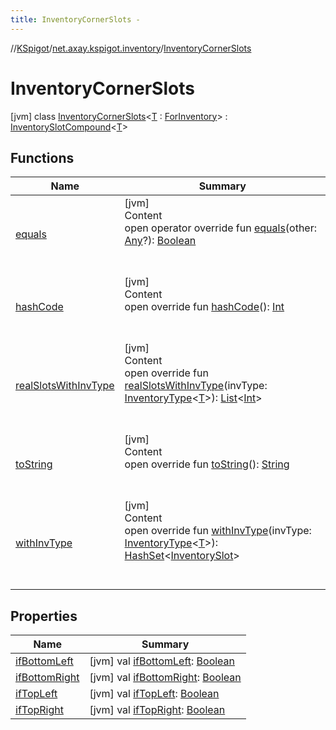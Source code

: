 ```yaml
---
title: InventoryCornerSlots -
---
```

//[KSpigot](../../index.md)/[net.axay.kspigot.inventory](../index.md)/[InventoryCornerSlots](index.md)



# InventoryCornerSlots  
 [jvm] class [InventoryCornerSlots](index.md)<[T](index.md) : [ForInventory](../-for-inventory/index.md)> : [InventorySlotCompound](../-inventory-slot-compound/index.md)<[T](index.md)>    


## Functions  
  
|  Name|  Summary| 
|---|---|
| [equals](../../net.axay.kspigot.utils/-registerable-command/index.md#kotlin/Any/equals/#kotlin.Any?/PointingToDeclaration/)| [jvm]  <br>Content  <br>open operator override fun [equals](../../net.axay.kspigot.utils/-registerable-command/index.md#kotlin/Any/equals/#kotlin.Any?/PointingToDeclaration/)(other: [Any](https://kotlinlang.org/api/latest/jvm/stdlib/kotlin/-any/index.html)?): [Boolean](https://kotlinlang.org/api/latest/jvm/stdlib/kotlin/-boolean/index.html)  <br><br><br>
| [hashCode](../../net.axay.kspigot.utils/-registerable-command/index.md#kotlin/Any/hashCode/#/PointingToDeclaration/)| [jvm]  <br>Content  <br>open override fun [hashCode](../../net.axay.kspigot.utils/-registerable-command/index.md#kotlin/Any/hashCode/#/PointingToDeclaration/)(): [Int](https://kotlinlang.org/api/latest/jvm/stdlib/kotlin/-int/index.html)  <br><br><br>
| [realSlotsWithInvType](../-inventory-slot-compound/real-slots-with-inv-type.md)| [jvm]  <br>Content  <br>open override fun [realSlotsWithInvType](../-inventory-slot-compound/real-slots-with-inv-type.md)(invType: [InventoryType](../-inventory-type/index.md)<[T](index.md)>): [List](https://kotlinlang.org/api/latest/jvm/stdlib/kotlin.collections/-list/index.html)<[Int](https://kotlinlang.org/api/latest/jvm/stdlib/kotlin/-int/index.html)>  <br><br><br>
| [toString](../../net.axay.kspigot.utils/-registerable-command/index.md#kotlin/Any/toString/#/PointingToDeclaration/)| [jvm]  <br>Content  <br>open override fun [toString](../../net.axay.kspigot.utils/-registerable-command/index.md#kotlin/Any/toString/#/PointingToDeclaration/)(): [String](https://kotlinlang.org/api/latest/jvm/stdlib/kotlin/-string/index.html)  <br><br><br>
| [withInvType](with-inv-type.md)| [jvm]  <br>Content  <br>open override fun [withInvType](with-inv-type.md)(invType: [InventoryType](../-inventory-type/index.md)<[T](index.md)>): [HashSet](https://docs.oracle.com/javase/8/docs/api/java/util/HashSet.html)<[InventorySlot](../-inventory-slot/index.md)>  <br><br><br>


## Properties  
  
|  Name|  Summary| 
|---|---|
| [ifBottomLeft](index.md#net.axay.kspigot.inventory/InventoryCornerSlots/ifBottomLeft/#/PointingToDeclaration/)|  [jvm] val [ifBottomLeft](index.md#net.axay.kspigot.inventory/InventoryCornerSlots/ifBottomLeft/#/PointingToDeclaration/): [Boolean](https://kotlinlang.org/api/latest/jvm/stdlib/kotlin/-boolean/index.html)   <br>
| [ifBottomRight](index.md#net.axay.kspigot.inventory/InventoryCornerSlots/ifBottomRight/#/PointingToDeclaration/)|  [jvm] val [ifBottomRight](index.md#net.axay.kspigot.inventory/InventoryCornerSlots/ifBottomRight/#/PointingToDeclaration/): [Boolean](https://kotlinlang.org/api/latest/jvm/stdlib/kotlin/-boolean/index.html)   <br>
| [ifTopLeft](index.md#net.axay.kspigot.inventory/InventoryCornerSlots/ifTopLeft/#/PointingToDeclaration/)|  [jvm] val [ifTopLeft](index.md#net.axay.kspigot.inventory/InventoryCornerSlots/ifTopLeft/#/PointingToDeclaration/): [Boolean](https://kotlinlang.org/api/latest/jvm/stdlib/kotlin/-boolean/index.html)   <br>
| [ifTopRight](index.md#net.axay.kspigot.inventory/InventoryCornerSlots/ifTopRight/#/PointingToDeclaration/)|  [jvm] val [ifTopRight](index.md#net.axay.kspigot.inventory/InventoryCornerSlots/ifTopRight/#/PointingToDeclaration/): [Boolean](https://kotlinlang.org/api/latest/jvm/stdlib/kotlin/-boolean/index.html)   <br>

